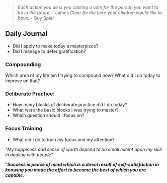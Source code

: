 

> *Each action you do is you casting a vote for the person you want to be in the future.* - James Clear
> *Be the hero your children would like to have.* - Guy Spier


## Daily Journal



- Did I apply to make today a masterpiece?
- Did I manage to defer gratification?



### Compounding
Which area of my life am I trying to compound now? What did I do today to improve on that?



### Deliberate Practice:
- How many blocks of deliberate practice did I do today?
- What were the basic blocks I was trying to master?
- Which question should I focus on?



### Focus Training
- What did I do to train my focus and my attention?



*"My happiness and sense of worth depend to no small extent upon my skill in dealing with people"*

"**_Success is peace of mind which is a direct result of self-satisfaction in knowing you made the effort to become the best of which you are capable._**


